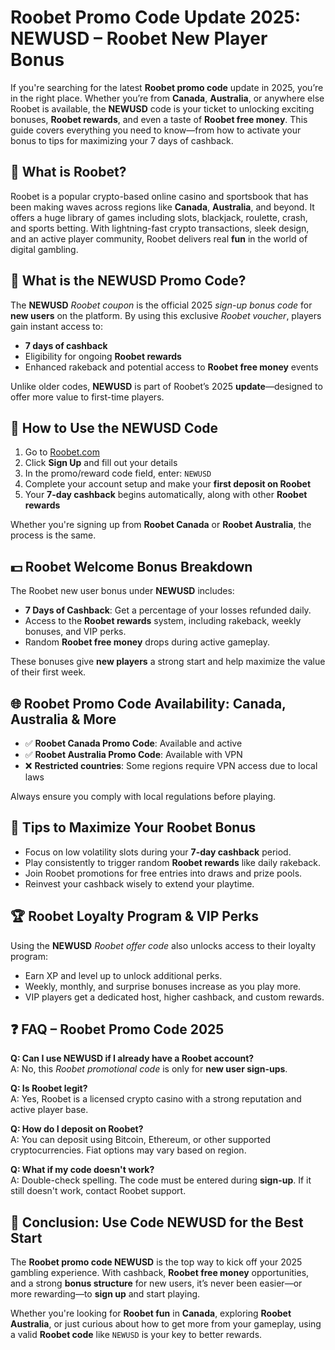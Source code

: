 <h1>Roobet Promo Code Update 2025: NEWUSD – Roobet New Player Bonus</h1>

<p>If you're searching for the latest <strong>Roobet promo code</strong> update in 2025, you’re in the right place. Whether you’re from <strong>Canada</strong>, <strong>Australia</strong>, or anywhere else Roobet is available, the <strong>NEWUSD</strong> code is your ticket to unlocking exciting bonuses, <strong>Roobet rewards</strong>, and even a taste of <strong>Roobet free money</strong>. This guide covers everything you need to know—from how to activate your bonus to tips for maximizing your 7 days of cashback.</p>

<h2>🦘 What is Roobet?</h2>
<p>Roobet is a popular crypto-based online casino and sportsbook that has been making waves across regions like <strong>Canada</strong>, <strong>Australia</strong>, and beyond. It offers a huge library of games including slots, blackjack, roulette, crash, and sports betting. With lightning-fast crypto transactions, sleek design, and an active player community, Roobet delivers real <strong>fun</strong> in the world of digital gambling.</p>

<h2>🎁 What is the NEWUSD Promo Code?</h2>
<p>The <strong>NEWUSD</strong> <em>Roobet coupon</em> is the official 2025 <em>sign-up bonus code</em> for <strong>new users</strong> on the platform. By using this exclusive <em>Roobet voucher</em>, players gain instant access to:</p>
<ul>
      <li><strong>7 days of cashback</strong></li>
      <li>Eligibility for ongoing <strong>Roobet rewards</strong></li>
      <li>Enhanced rakeback and potential access to <strong>Roobet free money</strong> events</li>
</ul>
<p>Unlike older codes, <strong>NEWUSD</strong> is part of Roobet’s 2025 <strong>update</strong>—designed to offer more value to first-time players.</p>

<h2>🔐 How to Use the NEWUSD Code</h2>
<ol>
      <li>Go to <a href="https://go.roobet.com/visit/?bta=39890&nci=7068" target="_blank" rel="noopener">Roobet.com</a></li>
      <li>Click <strong>Sign Up</strong> and fill out your details</li>
      <li>In the promo/reward code field, enter: <code>NEWUSD</code></li>
      <li>Complete your account setup and make your <strong>first deposit on Roobet</strong></li>
      <li>Your <strong>7-day cashback</strong> begins automatically, along with other <strong>Roobet rewards</strong></li>
</ol>
<p>Whether you're signing up from <strong>Roobet Canada</strong> or <strong>Roobet Australia</strong>, the process is the same.</p>

<h2>💵 Roobet Welcome Bonus Breakdown</h2>
<p>The Roobet new user bonus under <strong>NEWUSD</strong> includes:</p>
    <ul>
      <li><strong>7 Days of Cashback</strong>: Get a percentage of your losses refunded daily.</li>
      <li>Access to the <strong>Roobet rewards</strong> system, including rakeback, weekly bonuses, and VIP perks.</li>
      <li>Random <strong>Roobet free money</strong> drops during active gameplay.</li>
    </ul>
<p>These bonuses give <strong>new players</strong> a strong start and help maximize the value of their first week.</p>

<h2>🌐 Roobet Promo Code Availability: Canada, Australia & More</h2>
<ul>
      <li>✅ <strong>Roobet Canada Promo Code</strong>: Available and active</li>
      <li>✅ <strong>Roobet Australia Promo Code</strong>: Available with VPN</li>
      <li>❌ <strong>Restricted countries</strong>: Some regions require VPN access due to local laws</li>
</ul>
<p>Always ensure you comply with local regulations before playing.</p>

<h2>🎯 Tips to Maximize Your Roobet Bonus</h2>
<ul>
      <li>Focus on low volatility slots during your <strong>7-day cashback</strong> period.</li>
      <li>Play consistently to trigger random <strong>Roobet rewards</strong> like daily rakeback.</li>
      <li>Join Roobet promotions for free entries into draws and prize pools.</li>
      <li>Reinvest your cashback wisely to extend your playtime.</li>
</ul>

<h2>🏆 Roobet Loyalty Program & VIP Perks</h2>
<p>Using the <strong>NEWUSD</strong> <em>Roobet offer code</em> also unlocks access to their loyalty program:</p>
<ul>
      <li>Earn XP and level up to unlock additional perks.</li>
      <li>Weekly, monthly, and surprise bonuses increase as you play more.</li>
      <li>VIP players get a dedicated host, higher cashback, and custom rewards.</li>
</ul>

<h2>❓ FAQ – Roobet Promo Code 2025</h2>
<p><strong>Q: Can I use NEWUSD if I already have a Roobet account?</strong><br />
A: No, this <em>Roobet promotional code</em> is only for <strong>new user sign-ups</strong>.</p>

<p><strong>Q: Is Roobet legit?</strong><br />
A: Yes, Roobet is a licensed crypto casino with a strong reputation and active player base.</p>

<p><strong>Q: How do I deposit on Roobet?</strong><br />
A: You can deposit using Bitcoin, Ethereum, or other supported cryptocurrencies. Fiat options may vary based on region.</p>

<p><strong>Q: What if my code doesn't work?</strong><br />
A: Double-check spelling. The code must be entered during <strong>sign-up</strong>. If it still doesn't work, contact Roobet support.</p>

<h2>🧾 Conclusion: Use Code NEWUSD for the Best Start</h2>
<p>The <strong>Roobet promo code NEWUSD</strong> is the top way to kick off your 2025 gambling experience. With cashback, <strong>Roobet free money</strong> opportunities, and a strong <strong>bonus structure</strong> for new users, it’s never been easier—or more rewarding—to <strong>sign up</strong> and start playing.</p>

<p>Whether you're looking for <strong>Roobet fun</strong> in <strong>Canada</strong>, exploring <strong>Roobet Australia</strong>, or just curious about how to get more from your gameplay, using a valid <strong>Roobet code</strong> like <code>NEWUSD</code> is your key to better rewards.</p>
</article>
</body>
</html>
